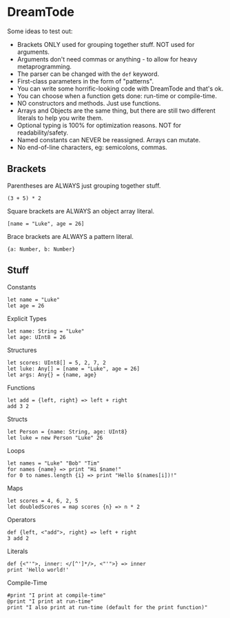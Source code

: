 # DreamTode
Some ideas to test out:
* Brackets ONLY used for grouping together stuff. NOT used for arguments.
* Arguments don't need commas or anything - to allow for heavy metaprogramming.
* The parser can be changed with the `def` keyword.
* First-class parameters in the form of "patterns".
* You can write some horrific-looking code with DreamTode and that's ok.
* You can choose when a function gets done: run-time or compile-time.
* NO constructors and methods. Just use functions.
* Arrays and Objects are the same thing, but there are still two different literals to help you write them.
* Optional typing is 100% for optimization reasons. NOT for readability/safety.
* Named constants can NEVER be reassigned. Arrays can mutate.
* No end-of-line characters, eg: semicolons, commas.

## Brackets
Parentheses are ALWAYS just grouping together stuff.
```
(3 + 5) * 2
```

Square brackets are ALWAYS an object array literal.
```
[name = "Luke", age = 26]
```

Brace brackets are ALWAYS a pattern literal.
```
{a: Number, b: Number}
```

## Stuff
Constants
```
let name = "Luke"
let age = 26
```

Explicit Types
```
let name: String = "Luke"
let age: UInt8 = 26
```

Structures
```
let scores: UInt8[] = 5, 2, 7, 2
let luke: Any[] = [name = "Luke", age = 26]
let args: Any{} = {name, age}
```

Functions
```
let add = {left, right} => left + right
add 3 2
```

Structs
```
let Person = {name: String, age: UInt8}
let luke = new Person "Luke" 26
```

Loops
```
let names = "Luke" "Bob" "Tim"
for names {name} => print "Hi $name!"
for 0 to names.length {i} => print "Hello $(names[i])!"
```

Maps
```
let scores = 4, 6, 2, 5
let doubledScores = map scores {n} => n * 2
```

Operators
```
def {left, <"add">, right} => left + right
3 add 2
```

Literals
```
def {<"'">, inner: </[^']*/>, <"'">} => inner
print 'Hello world!'
```

Compile-Time
```
#print "I print at compile-time"
@print "I print at run-time"
print "I also print at run-time (default for the print function)"
```
